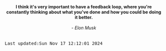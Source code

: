 
<div align="center"><b><span>I think it's very important to have a feedback loop, where you're constantly thinking about what you've done and how you could be doing it better.</span></b><br><br><i> - Elon Musk</i></div>
<br><br><kbd>Last updated:Sun Nov 17 12:12:01 2024</kbd>